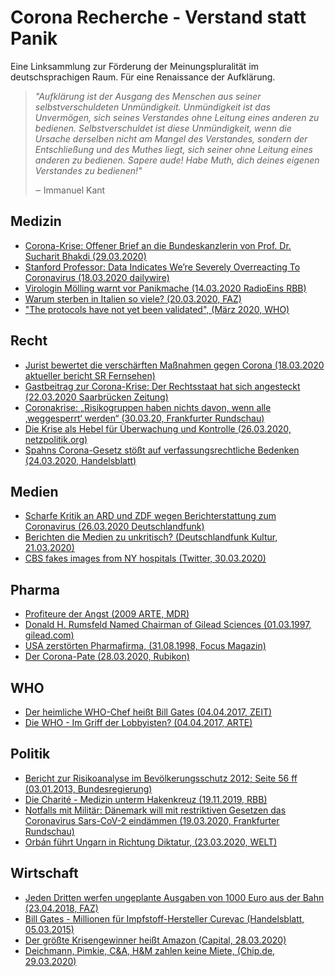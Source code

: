# Corona Recherche - Verstand statt Panik

Eine Linksammlung zur Förderung der Meinungspluralität im deutschsprachigen Raum. Für eine Renaissance der Aufklärung.

> *"Aufklärung ist der Ausgang des Menschen aus seiner selbstverschuldeten Unmündigkeit. Unmündigkeit ist das Unvermögen, sich seines Verstandes ohne Leitung eines anderen zu bedienen. Selbstverschuldet ist diese Unmündigkeit, wenn die Ursache derselben nicht am Mangel des Verstandes, sondern der Entschließung und des Muthes liegt, sich seiner ohne Leitung eines anderen zu bedienen. Sapere aude! Habe Muth, dich deines eigenen Verstandes zu bedienen!"*
>
> ‒ Immanuel Kant



## Medizin
- [Corona-Krise: Offener Brief an die Bundeskanzlerin von Prof. Dr. Sucharit Bhakdi (29.03.2020)](https://www.youtube.com/watch?v=LsExPrHCHbw)
- [Stanford Professor: Data Indicates We’re Severely Overreacting To Coronavirus (18.03.2020 dailywire)](https://www.dailywire.com/news/stanford-professor-data-indicates-were-overreacting-to-coronavirus)
- [Virologin Mölling warnt vor Panikmache (14.03.2020 RadioEins RBB)](https://www.radioeins.de/programm/sendungen/die_profis/archivierte_sendungen/beitraege/corona-virus-kein-killervirus.html)
- [Warum sterben in Italien so viele? (20.03.2020, FAZ)](https://www.faz.net/aktuell/gesellschaft/gesundheit/coronavirus/corona-pandemie-warum-sterben-in-italien-so-viele-16688344.html)
- ["The protocols have not yet been validated", (März 2020, WHO)](https://www.who.int/emergencies/diseases/novel-coronavirus-2019/technical-guidance/laboratory-guidance)

## Recht 
- [Jurist bewertet die verschärften Maßnahmen gegen Corona
(18.03.2020 aktueller bericht SR Fernsehen) ](https://www.ardmediathek.de/ard/player/Y3JpZDovL3NyLW9ubGluZS5kZS9BQl84NTM5NA/jurist-bewertet-die-versch-rften-ma-nahmen-gegen-corona)
- [Gastbeitrag zur Corona-Krise: Der Rechtsstaat hat sich angesteckt (22.03.2020 Saarbrücken Zeitung)](https://www.saarbruecker-zeitung.de/nachrichten/meinung/standpunkt/in-der-corona-krise-hat-sich-der-rechtsstaat-angesteckt_aid-49693223)
- [Coronakrise: „Risikogruppen haben nichts davon, wenn alle ‚weggesperrt‘ werden“ (30.03.20, Frankfurter Rundschau)](https://www.fr.de/politik/coronakrise-deutschland-kontaktsperre-koennte-rechtswidrig-sein-13611821.html)
- [Die Krise als Hebel für Überwachung und Kontrolle (26.03.2020, netzpolitik.org)](https://netzpolitik.org/2020/die-krise-als-hebel-fuer-ueberwachung-und-kontrolle/)
- [Spahns Corona-Gesetz stößt auf verfassungsrechtliche Bedenken (24.03.2020, Handelsblatt)](https://www.handelsblatt.com/politik/deutschland/infektionsschutzgesetz-spahns-corona-gesetz-stoesst-auf-verfassungsrechtliche-bedenken/25673042.html?ticket=ST-2034727-Y56jF0ibcTYNMm9BzoeA-ap6)


## Medien 
- [Scharfe Kritik an ARD und ZDF wegen Berichterstattung zum Coronavirus (26.03.2020 Deutschlandfunk)](https://www.deutschlandfunk.de/covid-19-scharfe-kritik-an-ard-und-zdf-wegen.2849.de.html?drn%3Anews_id=1114517&fbclid=IwAR1WEi29ShfjqG9aWPLS0K8S1Ha0MAoZp_WYAuhnAn3f6arZusNRisIBZsI)
- [Berichten die Medien zu unkritisch? (Deutschlandfunk Kultur, 21.03.2020)](https://www.deutschlandfunkkultur.de/journalismus-in-der-coronakrise-berichten-die-medien-zu.1264.de.html?dram:article_id=473101)
- [CBS fakes images from NY hospitals (Twitter, 30.03.2020)](https://twitter.com/GemCrypto/status/1244424139773038593/photo/1)

## Pharma 
- [Profiteure der Angst (2009 ARTE, MDR)](https://www.youtube.com/watch?v=ZkyL4NxJJcc)
- [Donald H. Rumsfeld Named Chairman of Gilead Sciences (01.03.1997, gilead.com)](https://www.gilead.com/news-and-press/press-room/press-releases/1997/1/donald-h-rumsfeld-named-chairman-of-gilead-sciences)
- [USA zerstörten Pharmafirma, (31.08.1998, Focus Magazin)](https://www.focus.de/magazin/archiv/sudan-usa-zerstoerten-pharmafirma_aid_173351.html)
- [Der Corona-Pate (28.03.2020, Rubikon)](https://www.rubikon.news/artikel/der-corona-pate)

## WHO 
- [Der heimliche WHO-Chef heißt Bill Gates (04.04.2017, ZEIT)](https://www.zeit.de/wissen/gesundheit/2017-03/who-unabhaengigkeit-bill-gates-film)
- [Die WHO - Im Griff der Lobbyisten? (04.04.2017, ARTE)](https://programm.ard.de/TV/Programm/Detailsuche/?sendung=2872498016546)


## Politik 
- [Bericht zur Risikoanalyse im Bevölkerungsschutz 2012; Seite 56 ff (03.01.2013, Bundesregierung)](https://dipbt.bundestag.de/dip21/btd/17/120/1712051.pdf)
- [Die Charité - Medizin unterm Hakenkreuz (19.11.2019, RBB)](https://www.rbb-online.de/doku/die/die-charite---medizin-unterm-hakenkreuz.html)
- [Notfalls mit Militär: Dänemark will mit restriktiven Gesetzen das Coronavirus Sars-CoV-2 eindämmen (19.03.2020, Frankfurter Rundschau)](https://www.fr.de/politik/coronavirus-sars-cov-2-daenemark-notfalls-militaer-13598503.html)
- [Orbán führt Ungarn in Richtung Diktatur, (23.03.2020, WELT)](https://www.welt.de/print/die_welt/politik/article206732497/Orban-fuehrt-Ungarn-in-Richtung-Diktatur.html)

## Wirtschaft 
- [Jeden Dritten werfen ungeplante Ausgaben von 1000 Euro aus der Bahn (23.04.2018, FAZ)](https://www.faz.net/aktuell/wirtschaft/mehr-wirtschaft/armut-in-deutschland-jeder-dritte-hat-nicht-mal-1000-euro-15553142/viele-haushalte-leben-in-sehr-15553153.html)
- [Bill Gates - Millionen für Impfstoff-Hersteller Curevac (Handelsblatt, 05.03.2015)](https://www.handelsblatt.com/unternehmen/industrie/bill-gates-millionen-fuer-impfstoff-hersteller-curevac/11465836.html)
- [Der größte Krisengewinner heißt Amazon (Capital, 28.03.2020)](https://www.capital.de/wirtschaft-politik/der-groesste-krisengewinner-heisst-amazon)
- [Deichmann, Pimkie, C&A, H&M zahlen keine Miete, (Chip.de, 29.03.2020)](https://www.chip.de/news/Deichmann-Pimkie-CundA-HundM-zahlen-keine-Miete-Kunden-rufen-zum-Boykott-auf_182583617.html)
